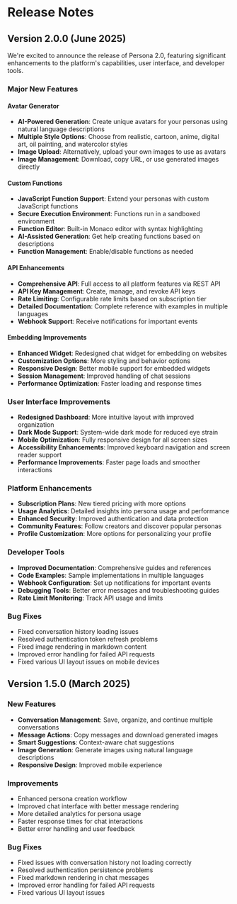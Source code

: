 # Release Notes

## Version 2.0.0 (June 2025)

We're excited to announce the release of Persona 2.0, featuring significant enhancements to the platform's capabilities, user interface, and developer tools.

### Major New Features

#### Avatar Generator

- **AI-Powered Generation**: Create unique avatars for your personas using natural language descriptions
- **Multiple Style Options**: Choose from realistic, cartoon, anime, digital art, oil painting, and watercolor styles
- **Image Upload**: Alternatively, upload your own images to use as avatars
- **Image Management**: Download, copy URL, or use generated images directly

#### Custom Functions

- **JavaScript Function Support**: Extend your personas with custom JavaScript functions
- **Secure Execution Environment**: Functions run in a sandboxed environment
- **Function Editor**: Built-in Monaco editor with syntax highlighting
- **AI-Assisted Generation**: Get help creating functions based on descriptions
- **Function Management**: Enable/disable functions as needed

#### API Enhancements

- **Comprehensive API**: Full access to all platform features via REST API
- **API Key Management**: Create, manage, and revoke API keys
- **Rate Limiting**: Configurable rate limits based on subscription tier
- **Detailed Documentation**: Complete reference with examples in multiple languages
- **Webhook Support**: Receive notifications for important events

#### Embedding Improvements

- **Enhanced Widget**: Redesigned chat widget for embedding on websites
- **Customization Options**: More styling and behavior options
- **Responsive Design**: Better mobile support for embedded widgets
- **Session Management**: Improved handling of chat sessions
- **Performance Optimization**: Faster loading and response times

### User Interface Improvements

- **Redesigned Dashboard**: More intuitive layout with improved organization
- **Dark Mode Support**: System-wide dark mode for reduced eye strain
- **Mobile Optimization**: Fully responsive design for all screen sizes
- **Accessibility Enhancements**: Improved keyboard navigation and screen reader support
- **Performance Improvements**: Faster page loads and smoother interactions

### Platform Enhancements

- **Subscription Plans**: New tiered pricing with more options
- **Usage Analytics**: Detailed insights into persona usage and performance
- **Enhanced Security**: Improved authentication and data protection
- **Community Features**: Follow creators and discover popular personas
- **Profile Customization**: More options for personalizing your profile

### Developer Tools

- **Improved Documentation**: Comprehensive guides and references
- **Code Examples**: Sample implementations in multiple languages
- **Webhook Configuration**: Set up notifications for important events
- **Debugging Tools**: Better error messages and troubleshooting guides
- **Rate Limit Monitoring**: Track API usage and limits

### Bug Fixes

- Fixed conversation history loading issues
- Resolved authentication token refresh problems
- Fixed image rendering in markdown content
- Improved error handling for failed API requests
- Fixed various UI layout issues on mobile devices

## Version 1.5.0 (March 2025)

### New Features

- **Conversation Management**: Save, organize, and continue multiple conversations
- **Message Actions**: Copy messages and download generated images
- **Smart Suggestions**: Context-aware chat suggestions
- **Image Generation**: Generate images using natural language descriptions
- **Responsive Design**: Improved mobile experience

### Improvements

- Enhanced persona creation workflow
- Improved chat interface with better message rendering
- More detailed analytics for persona usage
- Faster response times for chat interactions
- Better error handling and user feedback

### Bug Fixes

- Fixed issues with conversation history not loading correctly
- Resolved authentication persistence problems
- Fixed markdown rendering in chat messages
- Improved error handling for failed API requests
- Fixed various UI layout issues

